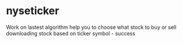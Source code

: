 # nyseticker
Work on lastest algorithm help you to choose what stock to buy or sell
downloading stock based on ticker symbol - success
